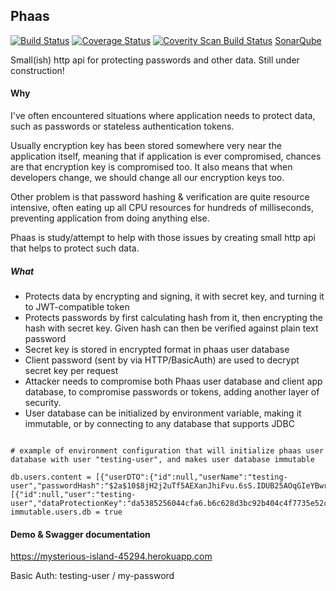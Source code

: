 ## Phaas

[![Build Status](https://travis-ci.org/TomiTakussaari/phaas.svg?branch=master)](https://travis-ci.org/TomiTakussaari/phaas)
[![Coverage Status](https://coveralls.io/repos/github/TomiTakussaari/phaas/badge.svg?branch=master)](https://coveralls.io/github/TomiTakussaari/phaas?branch=master)
[![Coverity Scan Build Status](https://scan.coverity.com/projects/11237/badge.svg)](https://scan.coverity.com/projects/tomitakussaari-phaas)
[SonarQube](https://sonarqube.com/dashboard?id=com.github.tomitakussaari%3Aphaas)

Small(ish) http api for protecting passwords and other data.
Still under construction!

#### Why
I've often encountered situations where application needs to protect data, such as passwords or stateless authentication tokens.

Usually encryption key has been stored somewhere very near the application itself, meaning that if application is ever compromised, 
chances are that encryption key is compromised too. It also means that when developers change, we should change all our encryption keys too.

Other problem is that password hashing & verification are quite resource intensive, often eating up all CPU resources for hundreds of milliseconds, preventing application from doing anything else.

Phaas is study/attempt to help with those issues by creating small http api that helps to protect such data. 

##### What

- Protects data by encrypting and signing, it with secret key, and turning it to JWT-compatible token
- Protects passwords by first calculating hash from it, then encrypting the hash with secret key. Given hash can then be verified against plain text password 
- Secret key is stored in encrypted format in phaas user database
- Client password (sent by via HTTP/BasicAuth) are used to decrypt secret key per request
- Attacker needs to compromise both Phaas user database and client app database, to compromise passwords or tokens, adding another layer of security.
- User database can be initialized by environment variable, making it immutable, or by connecting to any database that supports JDBC

```properties

# example of environment configuration that will initialize phaas user database with user "testing-user", and makes user database immutable

db.users.content = [{"userDTO":{"id":null,"userName":"testing-user","passwordHash":"$2a$10$8jH2j2uTf5AEXanJhiFvu.6sS.IDUB25AOqGIeYBwrOlFqe8XAHJm","roles":"ROLE_USER","sharedSecretForSigningCommunication":"secret"},"userConfigurationDTOs":[{"id":null,"user":"testing-user","dataProtectionKey":"da5385256044cfa6.b6c628d3bc92b404c4f7735e52cf80dbd6ad88fbece0a42f564e13d75607d922fd2231d9f309428430dffb1fdb00cf52cd5b080811d866757676509dba50ca77","active":true,"algorithm":"SHA256_BCRYPT"}]}]
immutable.users.db = true

```
 
#### Demo & Swagger documentation
https://mysterious-island-45294.herokuapp.com

Basic Auth: testing-user / my-password



